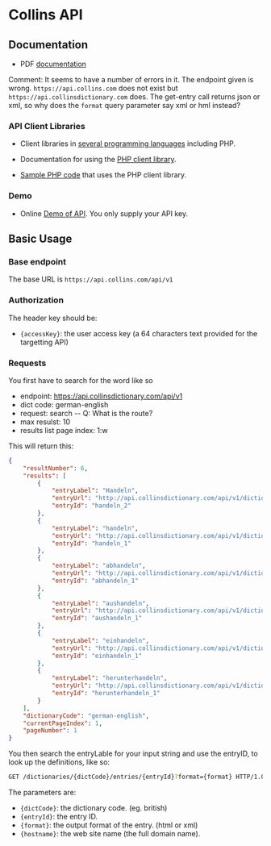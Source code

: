 # Collins API

## Documentation

- PDF [documentation](./collins-api-documentation.pdf)

Comment: It seems to have a number of errors in it. The endpoint given is wrong. `https://api.collins.com` does not exist but `https://api.collinsdictionary.com` does. The get-entry call returns json or xml, so why does the `format` 
query parameter say xml or hml instead?

### API Client Libraries

- Client libraries in [several programming languages](http://dps.api-lib.idm.fr/) including PHP.

- Documentation for using the [PHP client library](http://dps.api-lib.idm.fr/libraries.html#php).

- [Sample PHP code](http://dps.api-lib.idm.fr/download.html#php) that uses the PHP client library. 

### Demo

- Online [Demo of API](https://api.collinsdictionary.com/apidemo/). You only supply your API key.


## Basic Usage

### Base endpoint

The base URL is `https://api.collins.com/api/v1`

### Authorization

The header key should be:

- `{accessKey}`: the user access key (a 64 characters text provided for the targetting API)

### Requests

You first have to search for the word like so

- endpoint:  https://api.collinsdictionary.com/api/v1
- dict code: german-english     
- request: search -- Q: What is the route?
- max resulst: 10
- results list page index: 1:w

This will return this:

```json
{
    "resultNumber": 6,
    "results": [
        {
            "entryLabel": "Handeln",
            "entryUrl": "http://api.collinsdictionary.com/api/v1/dictionaries/german-english/entries/handeln_2",
            "entryId": "handeln_2"
        },
        {
            "entryLabel": "handeln",
            "entryUrl": "http://api.collinsdictionary.com/api/v1/dictionaries/german-english/entries/handeln_1",
            "entryId": "handeln_1"
        },
        {
            "entryLabel": "abhandeln",
            "entryUrl": "http://api.collinsdictionary.com/api/v1/dictionaries/german-english/entries/abhandeln_1",
            "entryId": "abhandeln_1"
        },
        {
            "entryLabel": "aushandeln",
            "entryUrl": "http://api.collinsdictionary.com/api/v1/dictionaries/german-english/entries/aushandeln_1",
            "entryId": "aushandeln_1"
        },
        {
            "entryLabel": "einhandeln",
            "entryUrl": "http://api.collinsdictionary.com/api/v1/dictionaries/german-english/entries/einhandeln_1",
            "entryId": "einhandeln_1"
        },
        {
            "entryLabel": "herunterhandeln",
            "entryUrl": "http://api.collinsdictionary.com/api/v1/dictionaries/german-english/entries/herunterhandeln_1",
            "entryId": "herunterhandeln_1"
        }
    ],
    "dictionaryCode": "german-english",
    "currentPageIndex": 1,
    "pageNumber": 1
}
```

You then search the entryLable for your input string and use the entryID, to look up the definitions, like so:

```bash
GET /dictionaries/{dictCode}/entries/{entryId}?format={format} HTTP/1.0
```

The parameters are:

- `{dictCode}`: the dictionary code. (eg. british)
- `{entryId}`: the entry ID.
- `{format}`: the output format of the entry. (html or xml)
- `{hostname}`: the web site name (the full domain name).

